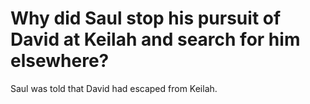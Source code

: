 # Why did Saul stop his pursuit of David at Keilah and search for him elsewhere?

Saul was told that David had escaped from Keilah.
